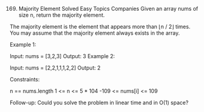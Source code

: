 169. Majority Element
Solved
Easy
Topics
Companies
Given an array nums of size n, return the majority element.

The majority element is the element that appears more than ⌊n / 2⌋ times. You may assume that the majority element always exists in the array.



Example 1:

Input: nums = [3,2,3]
Output: 3
Example 2:

Input: nums = [2,2,1,1,1,2,2]
Output: 2


Constraints:

n == nums.length
1 <= n <= 5 * 104
-109 <= nums[i] <= 109


Follow-up: Could you solve the problem in linear time and in O(1) space?